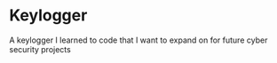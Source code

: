 # Keylogger
A keylogger I learned to code that I want to expand on for future cyber security projects
